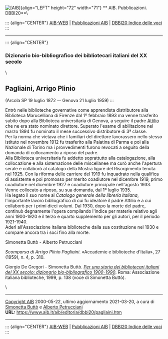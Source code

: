 ![\[AIB\]](/aib/wi/aibv72.gif){align="LEFT" height="72" width="71"}
** AIB. Pubblicazioni. DBBI20**\

::: {align="CENTER"}
[AIB-WEB](/) \| [Pubblicazioni AIB](/pubblicazioni/) \| [DBBI20 Indice
delle voci](dbbi20.htm)
:::

------------------------------------------------------------------------

::: {align="CENTER"}
### Dizionario bio-bibliografico dei bibliotecari italiani del XX secolo

\

## Pagliaini, Arrigo Plinio

(Arcola SP 19 luglio 1872 -- Genova 21 luglio 1959)
:::

Entrò nelle biblioteche governative come apprendista distributore alla
Biblioteca Marucelliana di Firenze dal 1º febbraio 1893 ma venne
trasferito subito dopo alla Biblioteca universitaria di Genova, a
seguire il padre [Attilio](pagliainiat.htm) che ne era stato nominato
direttore. Superato l\'esame di abilitazione nel marzo 1894 fu nominato
il mese successivo distributore di 3ª classe.\
Per la norma che vietava che i familiari del direttore lavorassero nello
stesso istituto nel novembre 1912 fu trasferito alla Palatina di Parma e
poi alla Nazionale di Torino ma i provvedimenti furono revocati a
seguito della domanda di collocamento a riposo del padre.\
Alla Biblioteca universitaria fu addetto soprattutto alla catalogazione,
alla collocazione e alla sistemazione delle miscellanee ma curò anche
l\'apertura serale e collaborò al catalogo della Mostra ligure del
Risorgimento tenuta nel 1925. Con la riforma delle carriere del 1919 fu
inquadrato nella qualifica di assistente e poi promosso per merito
coadiutore nel dicembre 1919, primo coadiutore nel dicembre 1927 e
coadiutore principale nell\'agosto 1933.\
Venne collocato a riposo, su sua domanda, dal 1º luglio 1935.\
Ha legato il suo nome al *Catalogo generale della libreria italiana*,
l\'importante lavoro bibliografico di cui fu ideatore il padre Attilio e
a cui collaborò per i primi dieci volumi. Dal 1930, dopo la morte del
padre, continuò degnamente l\'opera compilando l\'indice per materie
relativo agli anni 1900-1920 e il terzo e quarto supplemento per gli
autori, per il periodo 1921-1940.\
Aderì all\'Associazione italiana biblioteche dalla sua costituzione nel
1930 e compare ancora tra i soci fino alla morte.

Simonetta Buttò - Alberto Petrucciani

*Scomparsa di Arrigo Plinio Pagliaini*. «Accademie e biblioteche
d\'Italia», 27 (1959), n. 4, p. 310.

Giorgio De Gregori - Simonetta Buttò. [*Per una storia dei bibliotecari
italiani del XX secolo: dizionario bio-bibliografico
1900-1990*](/aib/editoria/pub065.htm). Roma: Associazione italiana
biblioteche, 1999, p. 138 (voce di Simonetta Buttò).

\

------------------------------------------------------------------------

[Copyright AIB](/su-questo-sito/dichiarazione-di-copyright-aib-web/)
2000-05-22, ultimo aggiornamento 2021-03-20, a cura di [Simonetta
Buttò](/aib/redazione3.htm) e [Alberto
Petrucciani](/su-questo-sito/redazione-aib-web/)\
**URL:** https://www.aib.it/aib/editoria/dbbi20/pagliaini.htm

------------------------------------------------------------------------

::: {align="CENTER"}
[AIB-WEB](/) \| [Pubblicazioni AIB](/pubblicazioni/) \| [DBBI20 Indice
delle voci](dbbi20.htm)
:::
